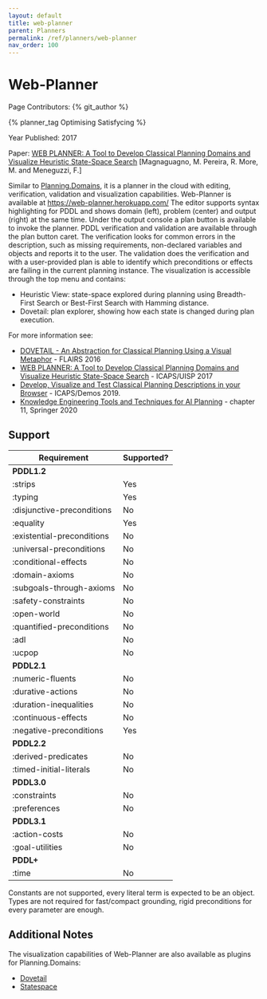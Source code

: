 ```yaml
---
layout: default
title: web-planner
parent: Planners
permalink: /ref/planners/web-planner
nav_order: 100
---
```

# Web-Planner

Page Contributors: {% git_author %}

{% planner_tag Optimising Satisfycing %}

Year Published: 2017

Paper: [WEB PLANNER: A Tool to Develop Classical Planning Domains and Visualize Heuristic State-Space Search](http://icaps17.icaps-conference.org/workshops/UISP/uisp17proceedings.pdf#page=36) [Magnaguagno, M. Pereira, R. More, M. and Meneguzzi, F.]

Similar to [Planning.Domains](#planning.domains), it is a planner in the cloud with editing, verification, validation and visualization capabilities.
Web-Planner is available at https://web-planner.herokuapp.com/
The editor supports syntax highlighting for PDDL and shows domain (left), problem (center) and output (right) at the same time.
Under the output console a plan button is available to invoke the planner.
PDDL verification and validation are available through the plan button caret.
The verification looks for common errors in the description, such as missing requirements, non-declared variables and objects and reports it to the user.
The validation does the verification and with a user-provided plan is able to identify which preconditions or effects are failing in the current planning instance.
The visualization is accessible through the top menu and contains:
- Heuristic View: state-space explored during planning using Breadth-First Search or Best-First Search with Hamming distance.
- Dovetail: plan explorer, showing how each state is changed during plan execution.

For more information see:
- [DOVETAIL - An Abstraction for Classical Planning Using a Visual Metaphor](https://www.aaai.org/ocs/index.php/FLAIRS/FLAIRS16/paper/viewFile/12966/12544) - FLAIRS 2016
- [WEB PLANNER: A Tool to Develop Classical Planning Domains and Visualize Heuristic State-Space Search](http://icaps17.icaps-conference.org/workshops/UISP/uisp17proceedings.pdf#page=36) - ICAPS/UISP 2017
- [Develop, Visualize and Test Classical Planning Descriptions in your Browser](http://www.meneguzzi.eu/felipe/pubs/icaps-webplan-demo-2019.pdf) - ICAPS/Demos 2019.
- [Knowledge Engineering Tools and Techniques for AI Planning](https://www.springer.com/gp/book/9783030385606) - chapter 11, Springer 2020

## Support

|Requirement | Supported?|
| --- | --- |
|**PDDL1.2** |
|:strips | Yes |
|:typing | Yes |
|:disjunctive-preconditions | No |
|:equality | Yes |
|:existential-preconditions | No |
|:universal-preconditions | No |
|:conditional-effects | No |
|:domain-axioms | No |
|:subgoals-through-axioms | No |
|:safety-constraints | No |
|:open-world | No |
|:quantified-preconditions | No |
|:adl | No |
|:ucpop | No |
|**PDDL2.1** |
|:numeric-fluents | No |
|:durative-actions | No |
|:duration-inequalities | No |
|:continuous-effects | No |
|:negative-preconditions | Yes |
|**PDDL2.2** |
|:derived-predicates | No |
|:timed-initial-literals | No |
|**PDDL3.0** |
|:constraints | No |
|:preferences | No |
|**PDDL3.1** |
|:action-costs | No |
|:goal-utilities | No |
|**PDDL+** |
|:time | No |

Constants are not supported, every literal term is expected to be an object.
Types are not required for fast/compact grounding, rigid preconditions for every parameter are enough.

## Additional Notes

The visualization capabilities of Web-Planner are also available as plugins for Planning.Domains:
- [Dovetail](https://github.com/AI-Planning/dovetail)
- [Statespace](https://github.com/AI-Planning/statespace)